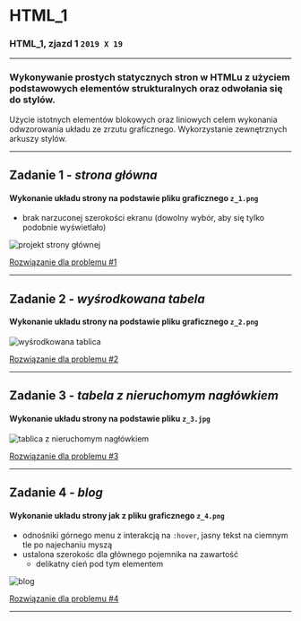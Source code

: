 # HTML_1
### HTML_1, **zjazd 1** `2019 X 19`

___

### Wykonywanie prostych statycznych stron w HTMLu z użyciem podstawowych elementów strukturalnych oraz odwołania się do stylów. 
Użycie istotnych elementów blokowych oraz liniowych celem wykonania odwzorowania układu ze zrzutu graficznego. Wykorzystanie zewnętrznych arkuszy stylów.
___

## Zadanie 1 - _strona główna_
#### Wykonanie układu strony na podstawie pliku graficznego `z_1.png`
* brak narzuconej szerokości ekranu (dowolny wybór, aby się tylko podobnie wyświetlało) 

![projekt strony głównej](https://tomasz-em.github.io/HTML_1/z_1.png "projekt strony głównej")

[Rozwiązanie dla problemu #1](https://tomasz-em.github.io/HTML_1/zadanie_1/index.html)
___

## Zadanie 2 - _wyśrodkowana tabela_
#### Wykonanie układu strony na podstawie pliku graficznego `z_2.png`

![wyśrodkowana tablica](https://tomasz-em.github.io/HTML_1/z_2.png "wyśrodkowana tabela")

[Rozwiązanie dla problemu #2](https://tomasz-em.github.io/HTML_1/zadanie_2/index.html)
___

## Zadanie 3 - _tabela z nieruchomym nagłówkiem_
#### Wykonanie układu strony na podstawie pliku `z_3.jpg`

![tablica z nieruchomym nagłówkiem](https://tomasz-em.github.io/HTML_1/z_3.jpg "tabela z nieruchomym nagłówkiem")

[Rozwiązanie dla problemu #3](https://tomasz-em.github.io/HTML_1/zadanie_3/index.html)
___

## Zadanie 4 - _blog_
#### Wykonanie układu strony jak z pliku graficznego `z_4.png`
* odnośniki górnego menu z interakcją na `:hover`, jasny tekst na ciemnym tle po najechaniu myszą
* ustalona szerokośc dla głównego pojemnika na zawartość 
  - delikatny cień pod tym elementem

![blog](https://tomasz-em.github.io/HTML_1/z_4.png "blog")

[Rozwiązanie dla problemu #4](https://tomasz-em.github.io/HTML_1/zadanie_4/index.html)
___
